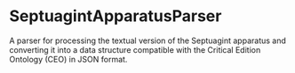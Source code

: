 # SeptuagintApparatusParser
A parser for processing the textual version of the Septuagint apparatus and converting it into a data structure compatible with the Critical Edition Ontology (CEO) in JSON format.
